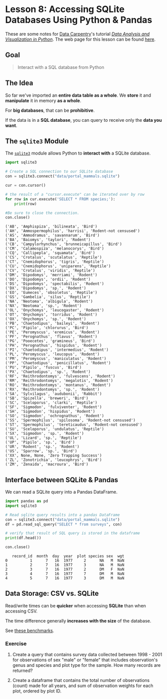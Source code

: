
# Lesson 8: Accessing SQLite Databases Using Python & Pandas

These are some notes for [Data Carpentry](http://www.datacarpentry.org)'s tutorial [*Data Analysis and Visualization in Python*](http://www.datacarpentry.org/python-ecology-lesson/).  The web page for this lesson can be found [here](http://www.datacarpentry.org/python-ecology-lesson/08-working-with-sql).

## Goal

> Interact with a SQL database from Python

## The Idea

So far we've imported an **entire data table as a whole**.  We **store** it and **manipulate** it in memory **as a whole**.

For **big databases**, that can be **prohibitive**.

If the data is in a **SQL database**, you can query to receive only the **data you want**.

## The `sqlite3` Module

The [`sqlite3`](https://docs.python.org/3/library/sqlite3.html) module allows Python to **interact with** a SQLite database.


```python
import sqlite3

# Create a SQL connection to our SQLite database
con = sqlite3.connect("data/portal_mammals.sqlite")

cur = con.cursor()

# the result of a "cursor.execute" can be iterated over by row
for row in cur.execute('SELECT * FROM species;'):
    print(row)

#Be sure to close the connection.
con.close()
```

    ('AB', 'Amphispiza', 'bilineata', 'Bird')
    ('AH', 'Ammospermophilus', 'harrisi', 'Rodent-not censused')
    ('AS', 'Ammodramus', 'savannarum', 'Bird')
    ('BA', 'Baiomys', 'taylori', 'Rodent')
    ('CB', 'Campylorhynchus', 'brunneicapillus', 'Bird')
    ('CM', 'Calamospiza', 'melanocorys', 'Bird')
    ('CQ', 'Callipepla', 'squamata', 'Bird')
    ('CS', 'Crotalus', 'scutalatus', 'Reptile')
    ('CT', 'Cnemidophorus', 'tigris', 'Reptile')
    ('CU', 'Cnemidophorus', 'uniparens', 'Reptile')
    ('CV', 'Crotalus', 'viridis', 'Reptile')
    ('DM', 'Dipodomys', 'merriami', 'Rodent')
    ('DO', 'Dipodomys', 'ordii', 'Rodent')
    ('DS', 'Dipodomys', 'spectabilis', 'Rodent')
    ('DX', 'Dipodomys', 'sp.', 'Rodent')
    ('EO', 'Eumeces', 'obsoletus', 'Reptile')
    ('GS', 'Gambelia', 'silus', 'Reptile')
    ('NA', 'Neotoma', 'albigula', 'Rodent')
    ('NX', 'Neotoma', 'sp.', 'Rodent')
    ('OL', 'Onychomys', 'leucogaster', 'Rodent')
    ('OT', 'Onychomys', 'torridus', 'Rodent')
    ('OX', 'Onychomys', 'sp.', 'Rodent')
    ('PB', 'Chaetodipus', 'baileyi', 'Rodent')
    ('PC', 'Pipilo', 'chlorurus', 'Bird')
    ('PE', 'Peromyscus', 'eremicus', 'Rodent')
    ('PF', 'Perognathus', 'flavus', 'Rodent')
    ('PG', 'Pooecetes', 'gramineus', 'Bird')
    ('PH', 'Perognathus', 'hispidus', 'Rodent')
    ('PI', 'Chaetodipus', 'intermedius', 'Rodent')
    ('PL', 'Peromyscus', 'leucopus', 'Rodent')
    ('PM', 'Peromyscus', 'maniculatus', 'Rodent')
    ('PP', 'Chaetodipus', 'penicillatus', 'Rodent')
    ('PU', 'Pipilo', 'fuscus', 'Bird')
    ('PX', 'Chaetodipus', 'sp.', 'Rodent')
    ('RF', 'Reithrodontomys', 'fulvescens', 'Rodent')
    ('RM', 'Reithrodontomys', 'megalotis', 'Rodent')
    ('RO', 'Reithrodontomys', 'montanus', 'Rodent')
    ('RX', 'Reithrodontomys', 'sp.', 'Rodent')
    ('SA', 'Sylvilagus', 'audubonii', 'Rabbit')
    ('SB', 'Spizella', 'breweri', 'Bird')
    ('SC', 'Sceloporus', 'clarki', 'Reptile')
    ('SF', 'Sigmodon', 'fulviventer', 'Rodent')
    ('SH', 'Sigmodon', 'hispidus', 'Rodent')
    ('SO', 'Sigmodon', 'ochrognathus', 'Rodent')
    ('SS', 'Spermophilus', 'spilosoma', 'Rodent-not censused')
    ('ST', 'Spermophilus', 'tereticaudus', 'Rodent-not censused')
    ('SU', 'Sceloporus', 'undulatus', 'Reptile')
    ('SX', 'Sigmodon', 'sp.', 'Rodent')
    ('UL', 'Lizard', 'sp.', 'Reptile')
    ('UP', 'Pipilo', 'sp.', 'Bird')
    ('UR', 'Rodent', 'sp.', 'Rodent')
    ('US', 'Sparrow', 'sp.', 'Bird')
    ('XX', None, None, 'Zero Trapping Success')
    ('ZL', 'Zonotrichia', 'leucophrys', 'Bird')
    ('ZM', 'Zenaida', 'macroura', 'Bird')


## Interface between SQLite & Pandas

We can read a SQLite query into a Pandas DataFrame.


```python
import pandas as pd
import sqlite3

# Read sqlite query results into a pandas DataFrame
con = sqlite3.connect("data/portal_mammals.sqlite")
df = pd.read_sql_query("SELECT * from surveys", con)

# verify that result of SQL query is stored in the dataframe
print(df.head())

con.close()
```

       record_id  month  day  year  plot species sex  wgt
    0          1      7   16  1977     2      NA   M  NaN
    1          2      7   16  1977     3      NA   M  NaN
    2          3      7   16  1977     2      DM   F  NaN
    3          4      7   16  1977     7      DM   M  NaN
    4          5      7   16  1977     3      DM   M  NaN


## Data Storage: CSV vs. SQLite

Read/write times can be **quicker** when accessing **SQLite** than when accessing CSV.

The time difference generally **increases with the size** of the database.

See [these benchmarks](http://sebastianraschka.com/Articles/2013_sqlite_database.html#results-and-conclusions).

### Exercise

1. Create a query that contains survey data collected between 1998 - 2001 for observations of sex "male" or "female" that includes observation's genus and species and plot type for the sample. How many records are returned?

2. Create a dataframe that contains the total number of observations (count) made for all years, and sum of observation weights for each plot, ordered by plot ID.


```python

```
